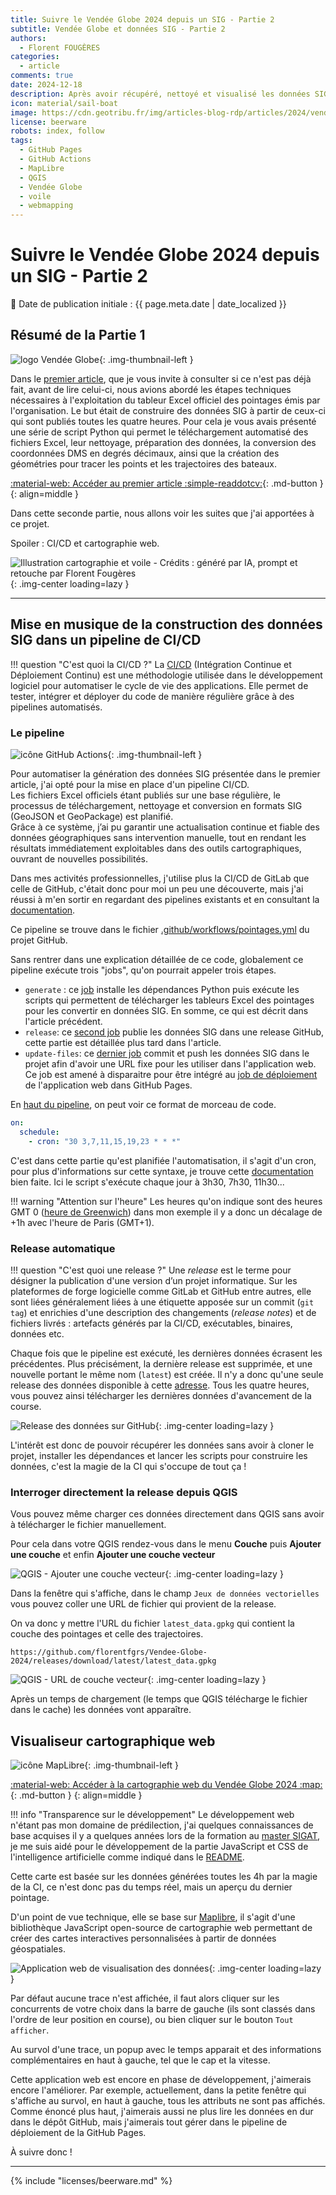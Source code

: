 ```yaml
---
title: Suivre le Vendée Globe 2024 depuis un SIG - Partie 2
subtitle: Vendée Globe et données SIG - Partie 2
authors:
  - Florent FOUGÈRES
categories:
  - article
comments: true
date: 2024-12-18
description: Après avoir récupéré, nettoyé et visualisé les données SIG du Vendée Globe 2024 dans QGIS, voyons comment automatiser tout cela et développer une application application Web de suivi avec MapLibre.
icon: material/sail-boat
image: https://cdn.geotribu.fr/img/articles-blog-rdp/articles/2024/vendee_globe_donnees_sig/illustration_article_partie_2.png
license: beerware
robots: index, follow
tags:
  - GitHub Pages
  - GitHub Actions
  - MapLibre
  - QGIS
  - Vendée Globe
  - voile
  - webmapping
---
```

# Suivre le Vendée Globe 2024 depuis un SIG - Partie 2

:calendar: Date de publication initiale : {{ page.meta.date | date_localized }}

## Résumé de la Partie 1


![logo Vendée Globe](https://cdn.geotribu.fr/img/logos-icones/divers/vendee_globe.png){: .img-thumbnail-left }

Dans le [premier article](https://geotribu.fr/articles/2024/2024-11-20_vendee_globe_donnees_sig/), que je vous invite à consulter si ce n'est pas déjà fait, avant de lire celui-ci, nous avions abordé les étapes techniques nécessaires à l'exploitation du tableur Excel officiel des pointages émis par l'organisation. Le but était de construire des données SIG à partir de ceux-ci qui sont publiés toutes les quatre heures. Pour cela je vous avais présenté une série de script Python qui permet le téléchargement automatisé des fichiers Excel, leur nettoyage, préparation des données, la conversion des coordonnées DMS en degrés décimaux, ainsi que la création des géométries pour tracer les points et les trajectoires des bateaux.

[:material-web: Accéder au premier article :simple-readdotcv:](https://geotribu.fr/articles/2024/2024-11-20_vendee_globe_donnees_sig/){: .md-button }
{: align=middle }

Dans cette seconde partie, nous allons voir les suites que j'ai apportées à ce projet.

Spoiler : CI/CD et cartographie web.

![Illustration cartographie et voile - Crédits : généré par IA, prompt et retouche par Florent Fougères](https://cdn.geotribu.fr/img/articles-blog-rdp/articles/2024/vendee_globe_donnees_sig/illustration_article_partie_2.png){: .img-center loading=lazy }

----

## Mise en musique de la construction des données SIG dans un pipeline de CI/CD

!!! question "C'est quoi la CI/CD ?"
    La [CI/CD](https://fr.wikipedia.org/wiki/CI/CD) (Intégration Continue et Déploiement Continu) est une méthodologie utilisée dans le développement logiciel pour automatiser le cycle de vie des applications. Elle permet de tester, intégrer et déployer du code de manière régulière grâce à des pipelines automatisés.

### Le pipeline

![icône GitHub Actions](https://cdn.geotribu.fr/img/logos-icones/divers/github_actions.png "GitHub Actions"){: .img-thumbnail-left }

Pour automatiser la génération des données SIG présentée dans le premier article, j'ai opté pour la mise en place d'un pipeline CI/CD.  
Les fichiers Excel officiels étant publiés sur une base régulière, le processus de téléchargement, nettoyage et conversion en formats SIG (GeoJSON et GeoPackage) est planifié.  
Grâce à ce système, j’ai pu garantir une actualisation continue et fiable des données géographiques sans intervention manuelle, tout en rendant les résultats immédiatement exploitables dans des outils cartographiques, ouvrant de nouvelles possibilités.

Dans mes activités professionnelles, j'utilise plus la CI/CD de GitLab que celle de GitHub, c'était donc pour moi un peu une découverte, mais j'ai réussi à m'en sortir en regardant des pipelines existants et en consultant la [documentation](https://docs.github.com/fr/actions).

Ce pipeline se trouve dans le fichier [.github/workflows/pointages.yml](https://github.com/florentfgrs/Vendee-Globe-2024/blob/main/.github/workflows/pointages.yml) du projet GitHub.

Sans rentrer dans une explication détaillée de ce code, globalement ce pipeline exécute trois "jobs", qu'on pourrait appeler trois étapes.

- `generate` : ce [job](https://github.com/florentfgrs/Vendee-Globe-2024/blob/main/.github/workflows/pointages.yml#L21) installe les dépendances Python puis exécute les scripts qui permettent de télécharger les tableurs Excel des pointages pour les convertir en données SIG. En somme, ce qui est décrit dans l'article précédent.
- `release`: ce [second job](https://github.com/florentfgrs/Vendee-Globe-2024/blob/main/.github/workflows/pointages.yml#L48) publie les données SIG dans une release GitHub, cette partie est détaillée plus tard dans l'article.
- `update-files`: ce [dernier job](https://github.com/florentfgrs/Vendee-Globe-2024/blob/main/.github/workflows/pointages.yml#L75) commit et push les données SIG dans le projet afin d'avoir une URL fixe pour les utiliser dans l'application web. Ce job est amené à disparaitre pour être intégré au [job de déploiement](https://github.com/florentfgrs/Vendee-Globe-2024/blob/main/.github/workflows/static.yml) de l'application web dans GitHub Pages.

En [haut du pipeline](https://github.com/florentfgrs/Vendee-Globe-2024/blob/main/.github/workflows/pointages.yml#L3-L5), on peut voir ce format de morceau de code.

```yaml
on:
  schedule:
    - cron: "30 3,7,11,15,19,23 * * *"
```

C'est dans cette partie qu'est planifiée l'automatisation, il s'agit d'un cron, pour plus d'informations sur cette syntaxe, je trouve cette [documentation](https://doc.ubuntu-fr.org/cron) bien faite. Ici le script s'exécute chaque jour à 3h30, 7h30, 11h30...

!!! warning "Attention sur l'heure"
    Les heures qu'on indique sont des heures GMT 0 ([heure de Greenwich](https://time.is/fr/GMT)) dans mon exemple il y a donc un décalage de +1h avec l'heure de Paris (GMT+1).

### Release automatique

!!! question "C'est quoi une release ?"
    Une _release_ est le terme pour désigner la publication d'une version d’un projet informatique. Sur les plateformes de forge logicielle comme GitLab et GitHub entre autres, elle sont liées généralement liées à une étiquette apposée sur un commit (`git tag`) et enrichies d'une description des changements (_release notes_) et de fichiers livrés : artefacts générés par la CI/CD, exécutables, binaires, données etc.

Chaque fois que le pipeline est exécuté, les dernières données écrasent les précédentes. Plus précisément, la dernière release est supprimée, et une nouvelle portant le même nom (`latest`) est créée. Il n'y a donc qu'une seule release des données disponible à cette [adresse](https://github.com/florentfgrs/Vendee-Globe-2024/releases/tag/latest). Tous les quatre heures, vous pouvez ainsi télécharger les dernières données d'avancement de la course.

![Release des données sur GitHub](https://cdn.geotribu.fr/img/articles-blog-rdp/articles/2024/vendee_globe_donnees_sig/release.png){: .img-center loading=lazy }

L'intérêt est donc de pouvoir récupérer les données sans avoir à cloner le projet, installer les dépendances et lancer les scripts pour construire les données, c'est la magie de la CI qui s'occupe de tout ça !

### Interroger directement la release depuis QGIS

Vous pouvez même charger ces données directement dans QGIS sans avoir à télécharger le fichier manuellement.

Pour cela dans votre QGIS rendez-vous dans le menu **Couche** puis **Ajouter une couche** et enfin **Ajouter une couche vecteur**

![QGIS - Ajouter une couche vecteur](https://cdn.geotribu.fr/img/articles-blog-rdp/articles/2024/vendee_globe_donnees_sig/ajouter_une_couche.png){: .img-center loading=lazy }

Dans la fenêtre qui s'affiche, dans le champ `Jeux de données vectorielles` vous pouvez coller une URL de fichier qui provient de la release.

On va donc y mettre l'URL du fichier `latest_data.gpkg` qui contient la couche des pointages et celle des trajectoires.

```url
https://github.com/florentfgrs/Vendee-Globe-2024/releases/download/latest/latest_data.gpkg
```

![QGIS - URL de couche vecteur](https://cdn.geotribu.fr/img/articles-blog-rdp/articles/2024/vendee_globe_donnees_sig/qgis_url_couche_vecteur.png){: .img-center loading=lazy }

Après un temps de chargement (le temps que QGIS télécharge le fichier dans le cache) les données vont apparaître.

## Visualiseur cartographique web

![icône MapLibre](https://cdn.geotribu.fr/img/logos-icones/logiciels_librairies/maplibre.png){: .img-thumbnail-left }

[:material-web: Accéder à la cartographie web du Vendée Globe 2024 :map:](https://florentfgrs.github.io/Vendee-Globe-2024/){: .md-button }
{: align=middle }

!!! info "Transparence sur le développement"
    Le développement web n'étant pas mon domaine de prédilection, j'ai quelques connaissances de base acquises il y a quelques années lors de la formation au [master SIGAT](https://formations.univ-rennes2.fr/fr/formations/master-37/master-mention-geomatique-parcours-systeme-d-information-geographique-et-analyse-des-territoires-sigat-JEOC8L9A.html), je me suis aidé pour le développement de la partie JavaScript et CSS de l'intelligence artificielle comme indiqué dans le [README](https://github.com/florentfgrs/Vendee-Globe-2024?tab=readme-ov-file#%EF%B8%8F-visualiseur-web-cartographique).

Cette carte est basée sur les données générées toutes les 4h par la magie de la CI, ce n'est donc pas du temps réel, mais un aperçu du dernier pointage.

D'un point de vue technique, elle se base sur [Maplibre](https://maplibre.org/), il s'agit d'une bibliothèque JavaScript open-source de cartographie web permettant de créer des cartes interactives personnalisées à partir de données géospatiales.

![Application web de visualisation des données](https://cdn.geotribu.fr/img/articles-blog-rdp/articles/2024/vendee_globe_donnees_sig/webapp.png){: .img-center loading=lazy }

Par défaut aucune trace n'est affichée, il faut alors cliquer sur les concurrents de votre choix dans la barre de gauche (ils sont classés dans l'ordre de leur position en course), ou bien cliquer sur le bouton `Tout afficher`.

Au survol d'une trace, un popup avec le temps apparait et des informations complémentaires en haut à gauche, tel que le cap et la vitesse.

Cette application web est encore en phase de développement, j'aimerais encore l'améliorer. Par exemple, actuellement, dans la petite fenêtre qui s'affiche au survol, en haut à gauche, tous les attributs ne sont pas affichés. Comme énoncé plus haut, j'aimerais aussi ne plus lire les données en dur dans le dépôt GitHub, mais j'aimerais tout gérer dans le pipeline de déploiement de la GitHub Pages.

À suivre donc !

----

<!-- geotribu:authors-block -->

{% include "licenses/beerware.md" %}
